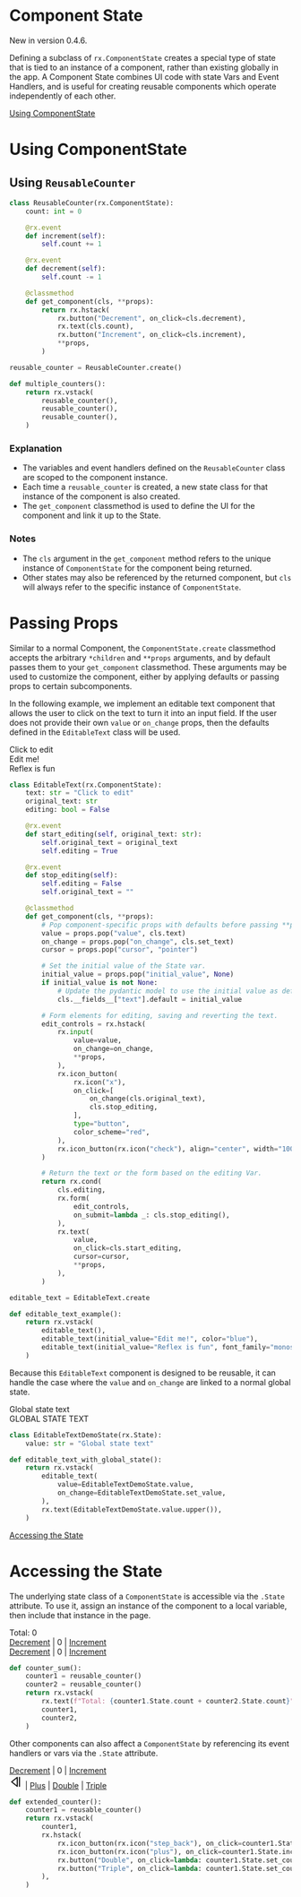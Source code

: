 # Component State

New in version 0.4.6.

Defining a subclass of `rx.ComponentState` creates a special type of state that is tied to an instance of a component, rather than existing globally in the app. A Component State combines UI code with state Vars and Event Handlers, and is useful for creating reusable components which operate independently of each other.

[Using ComponentState](https://reflex.dev/docs/substates/component-state/#using-componentstate)

# Using ComponentState

## Using `ReusableCounter`

```python
class ReusableCounter(rx.ComponentState):
    count: int = 0

    @rx.event
    def increment(self):
        self.count += 1

    @rx.event
    def decrement(self):
        self.count -= 1

    @classmethod
    def get_component(cls, **props):
        return rx.hstack(
            rx.button("Decrement", on_click=cls.decrement),
            rx.text(cls.count),
            rx.button("Increment", on_click=cls.increment),
            **props,
        )
```

```python
reusable_counter = ReusableCounter.create()
```

```python
def multiple_counters():
    return rx.vstack(
        reusable_counter(),
        reusable_counter(),
        reusable_counter(),
    )
```

### Explanation

- The variables and event handlers defined on the `ReusableCounter` class are scoped to the component instance.
- Each time a `reusable_counter` is created, a new state class for that instance of the component is also created.
- The `get_component` classmethod is used to define the UI for the component and link it up to the State.

### Notes

- The `cls` argument in the `get_component` method refers to the unique instance of `ComponentState` for the component being returned.
- Other states may also be referenced by the returned component, but `cls` will always refer to the specific instance of `ComponentState`.

# Passing Props

Similar to a normal Component, the `ComponentState.create` classmethod accepts the arbitrary
`*children` and `**props` arguments, and by default passes them to your `get_component` classmethod.
These arguments may be used to customize the component, either by applying defaults or
passing props to certain subcomponents.

In the following example, we implement an editable text component that allows the user to click on
the text to turn it into an input field. If the user does not provide their own `value` or `on_change`
props, then the defaults defined in the `EditableText` class will be used.

Click to edit  
Edit me!  
Reflex is fun

```python
class EditableText(rx.ComponentState):
    text: str = "Click to edit"
    original_text: str
    editing: bool = False

    @rx.event
    def start_editing(self, original_text: str):
        self.original_text = original_text
        self.editing = True

    @rx.event
    def stop_editing(self):
        self.editing = False
        self.original_text = ""

    @classmethod
    def get_component(cls, **props):
        # Pop component-specific props with defaults before passing **props
        value = props.pop("value", cls.text)
        on_change = props.pop("on_change", cls.set_text)
        cursor = props.pop("cursor", "pointer")

        # Set the initial value of the State var.
        initial_value = props.pop("initial_value", None)
        if initial_value is not None:
            # Update the pydantic model to use the initial value as default.
            cls.__fields__["text"].default = initial_value

        # Form elements for editing, saving and reverting the text.
        edit_controls = rx.hstack(
            rx.input(
                value=value,
                on_change=on_change,
                **props,
            ),
            rx.icon_button(
                rx.icon("x"),
                on_click=[
                    on_change(cls.original_text),
                    cls.stop_editing,
                ],
                type="button",
                color_scheme="red",
            ),
            rx.icon_button(rx.icon("check"), align="center", width="100%"),
        )

        # Return the text or the form based on the editing Var.
        return rx.cond(
            cls.editing,
            rx.form(
                edit_controls,
                on_submit=lambda _: cls.stop_editing(),
            ),
            rx.text(
                value,
                on_click=cls.start_editing,
                cursor=cursor,
                **props,
            ),
        )

editable_text = EditableText.create

def editable_text_example():
    return rx.vstack(
        editable_text(),
        editable_text(initial_value="Edit me!", color="blue"),
        editable_text(initial_value="Reflex is fun", font_family="monospace", width="100%"),
    )
```

Because this `EditableText` component is designed to be reusable, it can handle the case
where the `value` and `on_change` are linked to a normal global state.

Global state text  
GLOBAL STATE TEXT

```python
class EditableTextDemoState(rx.State):
    value: str = "Global state text"

def editable_text_with_global_state():
    return rx.vstack(
        editable_text(
            value=EditableTextDemoState.value,
            on_change=EditableTextDemoState.set_value,
        ),
        rx.text(EditableTextDemoState.value.upper()),
    )
```

[Accessing the State](https://reflex.dev/docs/substates/component-state/#accessing-the-state)

# Accessing the State

The underlying state class of a `ComponentState` is accessible via the `.State` attribute. To use it, assign an instance of the component to a local variable, then include that instance in the page.

Total: 0  
[Decrement](#) | 0 | [Increment](#)  
[Decrement](#) | 0 | [Increment](#)

```python
def counter_sum():
    counter1 = reusable_counter()
    counter2 = reusable_counter()
    return rx.vstack(
        rx.text(f"Total: {counter1.State.count + counter2.State.count}"),
        counter1,
        counter2,
    )
```

Other components can also affect a `ComponentState` by referencing its event handlers or vars via the `.State` attribute.

[Decrement](#) | 0 | [Increment](#)  
[<svg class="lucide lucide-step-back css-svt5ra" fill="none" height="24" stroke="currentColor" stroke-linecap="round" stroke-linejoin="round" stroke-width="2" viewbox="0 0 24 24" width="24" xmlns="http://www.w3.org/2000/svg"><line x1="18" x2="18" y1="20" y2="4"></line><polygon points="14,20 4,12 14,4"></polygon></svg>](#) | [Plus](#) | [Double](#) | [Triple](#)

```python
def extended_counter():
    counter1 = reusable_counter()
    return rx.vstack(
        counter1,
        rx.hstack(
            rx.icon_button(rx.icon("step_back"), on_click=counter1.State.set_count(0)),
            rx.icon_button(rx.icon("plus"), on_click=counter1.State.increment),
            rx.button("Double", on_click=lambda: counter1.State.set_count(counter1.State.count * 2)),
            rx.button("Triple", on_click=lambda: counter1.State.set_count(counter1.State.count * 3)),
        ),
    )
```